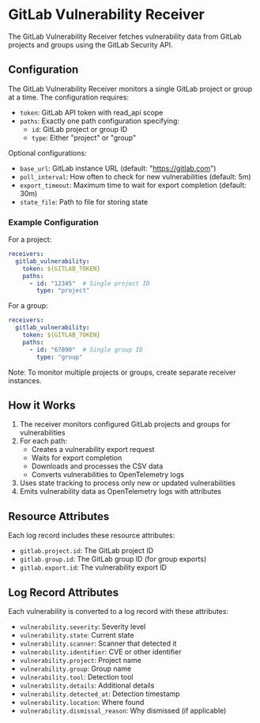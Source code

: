 # GitLab Vulnerability Receiver

The GitLab Vulnerability Receiver fetches vulnerability data from GitLab projects and groups using the GitLab Security API.

## Configuration

The GitLab Vulnerability Receiver monitors a single GitLab project or group at a time. The configuration requires:

- `token`: GitLab API token with read_api scope
- `paths`: Exactly one path configuration specifying:
  - `id`: GitLab project or group ID
  - `type`: Either "project" or "group"

Optional configurations:
- `base_url`: GitLab instance URL (default: "https://gitlab.com")
- `poll_interval`: How often to check for new vulnerabilities (default: 5m)
- `export_timeout`: Maximum time to wait for export completion (default: 30m)
- `state_file`: Path to file for storing state

### Example Configuration

For a project:
```yaml
receivers:
  gitlab_vulnerability:
    token: ${GITLAB_TOKEN}
    paths:
      - id: "12345"  # Single project ID
        type: "project"
```

For a group:
```yaml
receivers:
  gitlab_vulnerability:
    token: ${GITLAB_TOKEN}
    paths:
      - id: "67890"  # Single group ID
        type: "group"
```

Note: To monitor multiple projects or groups, create separate receiver instances.

## How it Works

1. The receiver monitors configured GitLab projects and groups for vulnerabilities
2. For each path:
   - Creates a vulnerability export request
   - Waits for export completion
   - Downloads and processes the CSV data
   - Converts vulnerabilities to OpenTelemetry logs
3. Uses state tracking to process only new or updated vulnerabilities
4. Emits vulnerability data as OpenTelemetry logs with attributes

## Resource Attributes

Each log record includes these resource attributes:
- `gitlab.project.id`: The GitLab project ID
- `gitlab.group.id`: The GitLab group ID (for group exports)
- `gitlab.export.id`: The vulnerability export ID

## Log Record Attributes

Each vulnerability is converted to a log record with these attributes:
- `vulnerability.severity`: Severity level
- `vulnerability.state`: Current state
- `vulnerability.scanner`: Scanner that detected it
- `vulnerability.identifier`: CVE or other identifier
- `vulnerability.project`: Project name
- `vulnerability.group`: Group name
- `vulnerability.tool`: Detection tool
- `vulnerability.details`: Additional details
- `vulnerability.detected_at`: Detection timestamp
- `vulnerability.location`: Where found
- `vulnerability.dismissal_reason`: Why dismissed (if applicable) 